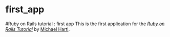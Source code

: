 first_app
=========

#Ruby on Rails tutorial : first app
This is the first application for the
[*Ruby on Rails Tutorial*](http://railstutorial.org/)
by [Michael Hartl](http://michaelhartl.com/).


